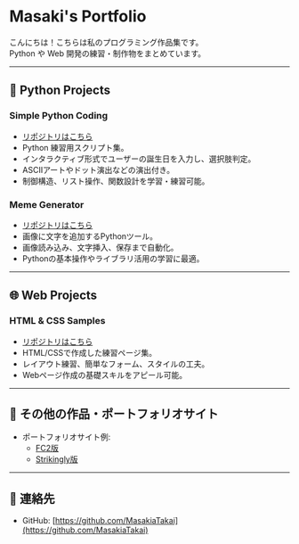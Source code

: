 # Masaki's Portfolio

こんにちは！こちらは私のプログラミング作品集です。  
Python や Web 開発の練習・制作物をまとめています。

---

## 🐍 Python Projects

### Simple Python Coding
- [リポジトリはこちら](https://github.com/MasakiaTakai/simple-python-coding)  
- Python 練習用スクリプト集。  
- インタラクティブ形式でユーザーの誕生日を入力し、選択肢判定。  
- ASCIIアートやドット演出などの演出付き。  
- 制御構造、リスト操作、関数設計を学習・練習可能。

### Meme Generator
- [リポジトリはこちら](https://github.com/MasakiaTakai/meme_generator)  
- 画像に文字を追加するPythonツール。  
- 画像読み込み、文字挿入、保存まで自動化。  
- Pythonの基本操作やライブラリ活用の学習に最適。

---

## 🌐 Web Projects

### HTML & CSS Samples
- [リポジトリはこちら](https://github.com/MasakiaTakai/HTML-CSS-)  
- HTML/CSSで作成した練習ページ集。  
- レイアウト練習、簡単なフォーム、スタイルの工夫。  
- Webページ作成の基礎スキルをアピール可能。

---

## 📎 その他の作品・ポートフォリオサイト

- ポートフォリオサイト例:  
  - [FC2版](http://kunren2015.web.fc2.com)  
  - [Strikingly版](https://kunren2015portfolio.mystrikingly.com/)  

---

## 📌 連絡先

- GitHub: [https://github.com/MasakiaTakai](https://github.com/MasakiaTakai)
